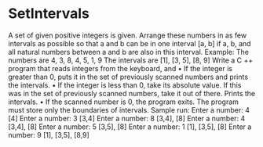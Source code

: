 # SetIntervals
A set of given positive integers is given.
Arrange these numbers in as few intervals as possible so that a and b can be in one
interval [a, b] if a, b, and all natural numbers between a and b are also in this interval.
Example:
The numbers are 4, 3, 8, 4, 5, 1, 9
The intervals are [1], [3, 5], [8, 9]
Write a C ++ program that reads integers from the keyboard, and
• If the integer is greater than 0, puts it in the set of previously scanned numbers and
prints the intervals.
• If the integer is less than 0, take its absolute value. If this was in the set of previously
scanned numbers, take it out of there. Prints the intervals.
• If the scanned number is 0, the program exits.
The program must store only the boundaries of intervals.
Sample run:
Enter a number: 4
[4]
Enter a number: 3
[3,4]
Enter a number: 8
[3,4], [8]
Enter a number: 4
[3,4], [8]
Enter a number: 5
[3,5], [8]
Enter a number: 1
[1], [3,5], [8]
Enter a number: 9
[1], [3,5], [8,9]
